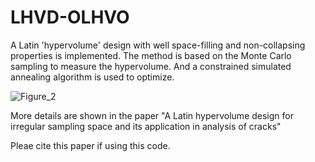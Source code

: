 # LHVD-OLHVO
  A Latin 'hypervolume' design with well space-filling and non-collapsing properties is implemented. The method is based on the Monte Carlo sampling to measure the hypervolume. And a constrained simulated annealing algorithm is used to optimize. 
  
![Figure_2](https://user-images.githubusercontent.com/92717921/204068366-b8f58944-8d12-4867-986e-ff9a7275346e.png)

  More details are shown in the paper "A Latin hypervolume design for irregular sampling space and its application in analysis of cracks"
  
  Pleae cite this paper if using this code.
